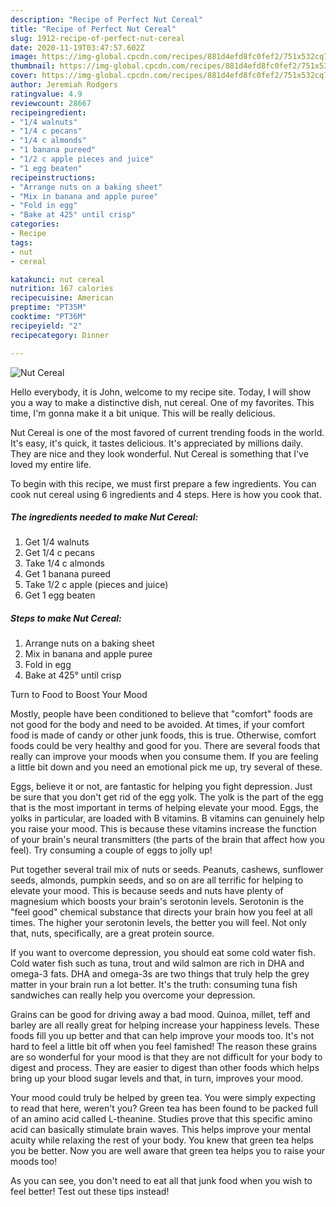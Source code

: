 ```yaml
---
description: "Recipe of Perfect Nut Cereal"
title: "Recipe of Perfect Nut Cereal"
slug: 1912-recipe-of-perfect-nut-cereal
date: 2020-11-19T03:47:57.602Z
image: https://img-global.cpcdn.com/recipes/881d4efd8fc0fef2/751x532cq70/nut-cereal-recipe-main-photo.jpg
thumbnail: https://img-global.cpcdn.com/recipes/881d4efd8fc0fef2/751x532cq70/nut-cereal-recipe-main-photo.jpg
cover: https://img-global.cpcdn.com/recipes/881d4efd8fc0fef2/751x532cq70/nut-cereal-recipe-main-photo.jpg
author: Jeremiah Rodgers
ratingvalue: 4.9
reviewcount: 28667
recipeingredient:
- "1/4 walnuts"
- "1/4 c pecans"
- "1/4 c almonds"
- "1 banana pureed"
- "1/2 c apple pieces and juice"
- "1 egg beaten"
recipeinstructions:
- "Arrange nuts on a baking sheet"
- "Mix in banana and apple puree"
- "Fold in egg"
- "Bake at 425° until crisp"
categories:
- Recipe
tags:
- nut
- cereal

katakunci: nut cereal 
nutrition: 167 calories
recipecuisine: American
preptime: "PT35M"
cooktime: "PT36M"
recipeyield: "2"
recipecategory: Dinner

---
```



![Nut Cereal](https://img-global.cpcdn.com/recipes/881d4efd8fc0fef2/751x532cq70/nut-cereal-recipe-main-photo.jpg)

Hello everybody, it is John, welcome to my recipe site. Today, I will show you a way to make a distinctive dish, nut cereal. One of my favorites. This time, I'm gonna make it a bit unique. This will be really delicious.

Nut Cereal is one of the most favored of current trending foods in the world. It's easy, it's quick, it tastes delicious. It's appreciated by millions daily. They are nice and they look wonderful. Nut Cereal is something that I've loved my entire life.




To begin with this recipe, we must first prepare a few ingredients. You can cook nut cereal using 6 ingredients and 4 steps. Here is how you cook that.

<!--inarticleads1-->

##### The ingredients needed to make Nut Cereal:

1. Get 1/4 walnuts
1. Get 1/4 c pecans
1. Take 1/4 c almonds
1. Get 1 banana pureed
1. Take 1/2 c apple (pieces and juice)
1. Get 1 egg beaten




<!--inarticleads2-->

##### Steps to make Nut Cereal:

1. Arrange nuts on a baking sheet
1. Mix in banana and apple puree
1. Fold in egg
1. Bake at 425° until crisp




Turn to Food to Boost Your Mood


Mostly, people have been conditioned to believe that "comfort" foods are not good for the body and need to be avoided. At times, if your comfort food is made of candy or other junk foods, this is true. Otherwise, comfort foods could be very healthy and good for you. There are several foods that really can improve your moods when you consume them. If you are feeling a little bit down and you need an emotional pick me up, try several of these.

Eggs, believe it or not, are fantastic for helping you fight depression. Just be sure that you don't get rid of the egg yolk. The yolk is the part of the egg that is the most important in terms of helping elevate your mood. Eggs, the yolks in particular, are loaded with B vitamins. B vitamins can genuinely help you raise your mood. This is because these vitamins increase the function of your brain's neural transmitters (the parts of the brain that affect how you feel). Try consuming a couple of eggs to jolly up!

Put together several trail mix of nuts or seeds. Peanuts, cashews, sunflower seeds, almonds, pumpkin seeds, and so on are all terrific for helping to elevate your mood. This is because seeds and nuts have plenty of magnesium which boosts your brain's serotonin levels. Serotonin is the "feel good" chemical substance that directs your brain how you feel at all times. The higher your serotonin levels, the better you will feel. Not only that, nuts, specifically, are a great protein source.

If you want to overcome depression, you should eat some cold water fish. Cold water fish such as tuna, trout and wild salmon are rich in DHA and omega-3 fats. DHA and omega-3s are two things that truly help the grey matter in your brain run a lot better. It's the truth: consuming tuna fish sandwiches can really help you overcome your depression. 

Grains can be good for driving away a bad mood. Quinoa, millet, teff and barley are all really great for helping increase your happiness levels. These foods fill you up better and that can help improve your moods too. It's not hard to feel a little bit off when you feel famished! The reason these grains are so wonderful for your mood is that they are not difficult for your body to digest and process. They are easier to digest than other foods which helps bring up your blood sugar levels and that, in turn, improves your mood.

Your mood could truly be helped by green tea. You were simply expecting to read that here, weren't you? Green tea has been found to be packed full of an amino acid called L-theanine. Studies prove that this specific amino acid can basically stimulate brain waves. This helps improve your mental acuity while relaxing the rest of your body. You knew that green tea helps you be better. Now you are well aware that green tea helps you to raise your moods too!

As you can see, you don't need to eat all that junk food when you wish to feel better! Test out  these tips  instead!


